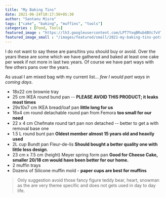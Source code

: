 ```yaml
---
title: "My Baking Tins"
date: 2021-06-24T10:17:50+05:30
author: "Santanu Misra"
tags: ["cake", "baking", "muffins", "tools"]
categories : [Food, Tools]
featured_image : "https://lh3.googleusercontent.com/LPT7YxqBRub4BVc7vVTztj0izWNgp1oh0twVeKtwWdZnhgmLpnrz7aWb0ToB5gfuYQ07DIvOfkwhrbD7xbp_gTDpNSC3z_9VaC-3OlMsLINcj7p7QAGKYaX3gVL-51RxnUh0aFYp96s"
featured_image_small : "/images/featured/small/2021-my-baking-tins-pots.jpg"
---
```


I do not want to say these are pans/tins you should buy or avoid. Over the years these are some which we have gathered and baked at least one cake per week if not more in last two years. Of course we have part ways with few others  pans over the years.  

As usual I am mixed bag with my current list...  *few I would part ways in coming days*.

- 18x22 cm brownie tray
- 25 cm IKEA round bund pan -- **PLEASE AVOID THIS PRODUCT; it leaks most times**
- 29x10x7 cm IKEA bread/loaf pan  **little long for us**
- 16x4 cm round detachable round pan from Femora **too small for our need** 
- 22 x  4 cm Chefmate round tart pan non detached -- better to get a with removal base one
- 1.5 L round bunt pan   **Oldest member almost 15 years old and heavily used**
- 2L cup Bundt pan Fleur-de-lis **Should bought a better quality one with little less design**. 
- 23 cm  x 7.5 cm (height) Meyer spring form pan **Good for Cheese Cake, smaller 20/18 cm would have been better for our home.**
- 2 muffin trays
- Dozens of Silicone muffin mold - **paper cups are best for muffins**
  
> Only suggestion avoid those fancy figure teddy bear, heart, snowman as the are very theme specific and does not gets used in day to day life.   